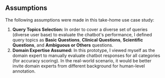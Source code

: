 ## Assumptions

The following assumptions were made in this take-home use case study:
1. **Query Topics Selection:** In order to cover a diverse set of queries (diverse user base) to evaluate the chatbot's performance, I defined query topics as __Basic Questions__, __Clinical Questions__, __Scientific Questions__, and __Ambiguous or Others__ questions.
2. **Domain Expertise Assumed:** In this prototype, I viewed myself as the domain expert to manually evaluate chatbot responses for all categories (for accuracy scoring). In the real-world scenario, it would be better invite domain experts from different background for human-level annotation.
